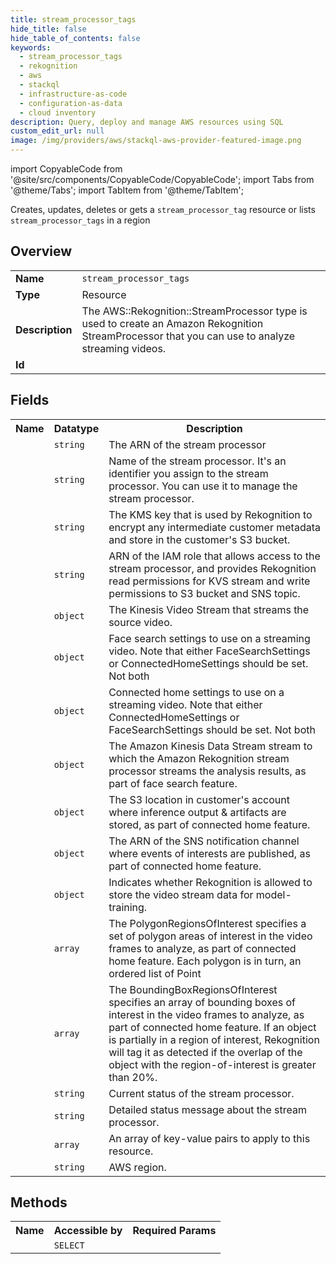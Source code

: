 ```yaml
---
title: stream_processor_tags
hide_title: false
hide_table_of_contents: false
keywords:
  - stream_processor_tags
  - rekognition
  - aws
  - stackql
  - infrastructure-as-code
  - configuration-as-data
  - cloud inventory
description: Query, deploy and manage AWS resources using SQL
custom_edit_url: null
image: /img/providers/aws/stackql-aws-provider-featured-image.png
---
```


import CopyableCode from '@site/src/components/CopyableCode/CopyableCode';
import Tabs from '@theme/Tabs';
import TabItem from '@theme/TabItem';

Creates, updates, deletes or gets a <code>stream_processor_tag</code> resource or lists <code>stream_processor_tags</code> in a region

## Overview
<table><tbody>
<tr><td><b>Name</b></td><td><code>stream_processor_tags</code></td></tr>
<tr><td><b>Type</b></td><td>Resource</td></tr>
<tr><td><b>Description</b></td><td>The AWS::Rekognition::StreamProcessor type is used to create an Amazon Rekognition StreamProcessor that you can use to analyze streaming videos.<br /></td></tr>
<tr><td><b>Id</b></td><td><CopyableCode code="aws.rekognition.stream_processor_tags" /></td></tr>
</tbody></table>

## Fields
<table><tbody><tr><th>Name</th><th>Datatype</th><th>Description</th></tr><tr><td><CopyableCode code="arn" /></td><td><code>string</code></td><td>The ARN of the stream processor</td></tr>
<tr><td><CopyableCode code="name" /></td><td><code>string</code></td><td>Name of the stream processor. It's an identifier you assign to the stream processor. You can use it to manage the stream processor.</td></tr>
<tr><td><CopyableCode code="kms_key_id" /></td><td><code>string</code></td><td>The KMS key that is used by Rekognition to encrypt any intermediate customer metadata and store in the customer's S3 bucket.</td></tr>
<tr><td><CopyableCode code="role_arn" /></td><td><code>string</code></td><td>ARN of the IAM role that allows access to the stream processor, and provides Rekognition read permissions for KVS stream and write permissions to S3 bucket and SNS topic.</td></tr>
<tr><td><CopyableCode code="kinesis_video_stream" /></td><td><code>object</code></td><td>The Kinesis Video Stream that streams the source video.</td></tr>
<tr><td><CopyableCode code="face_search_settings" /></td><td><code>object</code></td><td>Face search settings to use on a streaming video. Note that either FaceSearchSettings or ConnectedHomeSettings should be set. Not both</td></tr>
<tr><td><CopyableCode code="connected_home_settings" /></td><td><code>object</code></td><td>Connected home settings to use on a streaming video. Note that either ConnectedHomeSettings or FaceSearchSettings should be set. Not both</td></tr>
<tr><td><CopyableCode code="kinesis_data_stream" /></td><td><code>object</code></td><td>The Amazon Kinesis Data Stream stream to which the Amazon Rekognition stream processor streams the analysis results, as part of face search feature.</td></tr>
<tr><td><CopyableCode code="s3_destination" /></td><td><code>object</code></td><td>The S3 location in customer's account where inference output & artifacts are stored, as part of connected home feature.</td></tr>
<tr><td><CopyableCode code="notification_channel" /></td><td><code>object</code></td><td>The ARN of the SNS notification channel where events of interests are published, as part of connected home feature.</td></tr>
<tr><td><CopyableCode code="data_sharing_preference" /></td><td><code>object</code></td><td>Indicates whether Rekognition is allowed to store the video stream data for model-training.</td></tr>
<tr><td><CopyableCode code="polygon_regions_of_interest" /></td><td><code>array</code></td><td>The PolygonRegionsOfInterest specifies a set of polygon areas of interest in the video frames to analyze, as part of connected home feature. Each polygon is in turn, an ordered list of Point</td></tr>
<tr><td><CopyableCode code="bounding_box_regions_of_interest" /></td><td><code>array</code></td><td>The BoundingBoxRegionsOfInterest specifies an array of bounding boxes of interest in the video frames to analyze, as part of connected home feature. If an object is partially in a region of interest, Rekognition will tag it as detected if the overlap of the object with the region-of-interest is greater than 20%.</td></tr>
<tr><td><CopyableCode code="status" /></td><td><code>string</code></td><td>Current status of the stream processor.</td></tr>
<tr><td><CopyableCode code="status_message" /></td><td><code>string</code></td><td>Detailed status message about the stream processor.</td></tr>
<tr><td><CopyableCode code="tags" /></td><td><code>array</code></td><td>An array of key-value pairs to apply to this resource.</td></tr>
<tr><td><CopyableCode code="region" /></td><td><code>string</code></td><td>AWS region.</td></tr>
</tbody></table>

## Methods

<table><tbody>
  <tr>
    <th>Name</th>
    <th>Accessible by</th>
    <th>Required Params</th>
  </tr>
  <tr>
    <td><CopyableCode code="view" /></td>
    <td><code>SELECT</code></td>
    <td><CopyableCode code="region" /></td>
  </tr>
</tbody></table>









